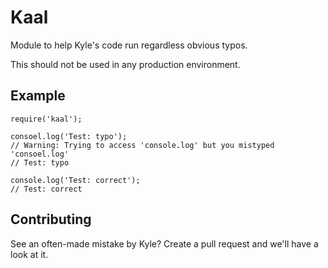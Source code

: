 # Kaal

Module to help Kyle's code run regardless obvious typos.

This should not be used in any production environment.

## Example

```
require('kaal');

consoel.log('Test: typo');
// Warning: Trying to access 'console.log' but you mistyped 'consoel.log'
// Test: typo

console.log('Test: correct');
// Test: correct
```

## Contributing

See an often-made mistake by Kyle? Create a pull request and we'll have a look at it.